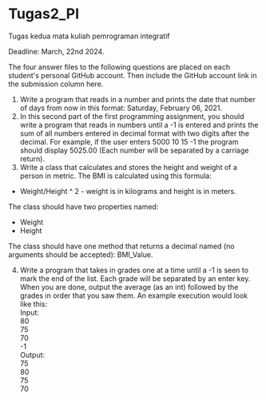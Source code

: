 # Tugas2_PI
Tugas kedua mata kuliah pemrograman integratif

Deadline: March, 22nd 2024.

The four answer files to the following questions are placed on each student's personal GitHub account. Then include the GitHub account link in the submission column here.
1. Write a program that reads in a number and prints the date that number of days from now in this format: Saturday, February 06, 2021.
2. In this second part of the first programming assignment, you should write a program that reads in numbers until a -1 is entered and prints the sum of all numbers entered in decimal format with two digits after the decimal. For example, if the user enters 5000 10 15 -1 the program should display 5025.00 (Each number will be separated by a carriage return). 
3. Write a class that calculates and stores the height and weight of a person in metric. The BMI is calculated using this formula:
* Weight/Height ^ 2 - weight is in kilograms and height is in meters.

The class should have two properties named:
* Weight
* Height

The class should have one method that returns a decimal named (no arguments should be accepted): BMI_Value. 

4. Write a program that takes in grades one at a time until a -1 is seen to mark the end of the list.  Each grade will be separated by an enter key.  When you are done, output the average (as an int) followed by the grades in order that you saw them.
An example execution would look like this: <br>
Input: <br>
80 <br>
75 <br>
70 <br>
-1 <br>
Output: <br>
75 <br> 
80 <br>
75 <br>
70 <br>

